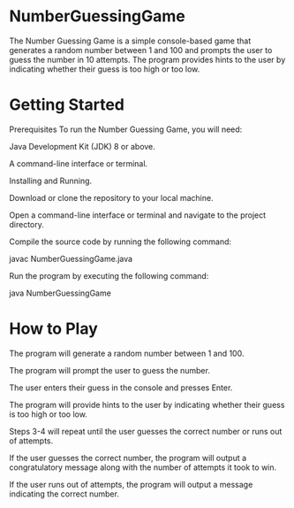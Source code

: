 # NumberGuessingGame
The Number Guessing Game is a simple console-based game that generates a random number between 1 and 100 and prompts the user to guess the number in 10 attempts. The program provides hints to the user by indicating whether their guess is too high or too low.

# Getting Started
Prerequisites
To run the Number Guessing Game, you will need:

Java Development Kit (JDK) 8 or above.

A command-line interface or terminal.

Installing and Running.

Download or clone the repository to your local machine.

Open a command-line interface or terminal and navigate to the project directory.

Compile the source code by running the following command:

javac NumberGuessingGame.java

Run the program by executing the following command:

java NumberGuessingGame
# How to Play
The program will generate a random number between 1 and 100.

The program will prompt the user to guess the number.

The user enters their guess in the console and presses Enter.

The program will provide hints to the user by indicating whether their guess is too high or too low.

Steps 3-4 will repeat until the user guesses the correct number or runs out of attempts.

If the user guesses the correct number, the program will output a congratulatory message along with the number of attempts it took to win.

If the user runs out of attempts, the program will output a message indicating the correct number.




